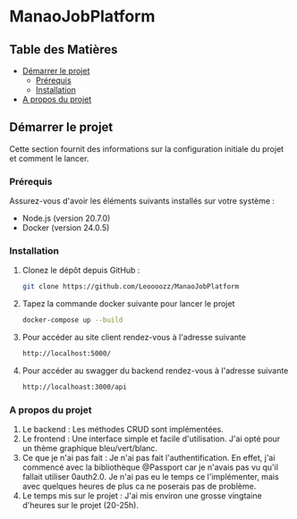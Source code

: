 # ManaoJobPlatform
## Table des Matières
- [Démarrer le projet](#Démarrer-le-projet)
  - [Prérequis](#prérequis)
  - [Installation](#installation)
- [A propos du projet](#A-propos-du-projet)

## Démarrer le projet

Cette section fournit des informations sur la configuration initiale du projet et comment le lancer.

### Prérequis

Assurez-vous d'avoir les éléments suivants installés sur votre système :

- Node.js (version 20.7.0)
- Docker (version 24.0.5)

### Installation

1. Clonez le dépôt depuis GitHub :

   ```bash
   git clone https://github.com/Leoooozz/ManaoJobPlatform

2. Tapez la commande docker suivante pour lancer le projet
   ```bash
   docker-compose up --build

3. Pour accéder au site client rendez-vous à l'adresse suivante
   ```bash
   http://localhost:5000/

4. Pour accéder au swagger du backend rendez-vous à l'adresse suivante
   ```bash
   http://localhoast:3000/api

### A propos du projet
1. Le backend : Les méthodes CRUD sont implémentées.
2. Le frontend : Une interface simple et facile d'utilisation. J'ai opté pour un thème graphique bleu/vert/blanc.
3. Ce que je n'ai pas fait : Je n'ai pas fait l'authentification. En effet, j'ai commencé avec la bibliothèque @Passport car je n'avais pas vu qu'il fallait utiliser 0auth2.0. Je n'ai pas eu le temps ce l'implémenter, mais avec quelques heures de plus ca ne poserais pas de problème.
4. Le temps mis sur le projet : J'ai mis environ une grosse vingtaine d'heures sur le projet (20-25h).
